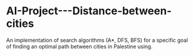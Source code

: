 # AI-Project---Distance-between-cities
An implementation of search algorithms (A*, DFS, BFS) for a specific goal of finding an optimal path between cities in Palestine using.
